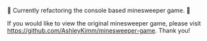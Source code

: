 🚧 Currently refactoring the console based minesweeper game. 🚧

If you would like to view the original minesweeper game, please visit https://github.com/AshleyKimm/minesweeper-game. Thank you!
